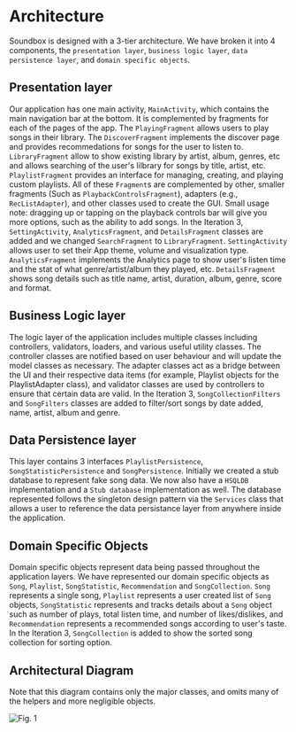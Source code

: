 # **Architecture**

Soundbox is designed with a 3-tier architecture. We have broken it into 4 components, the `presentation layer`, `business logic layer`, `data persistence layer`, and `domain specific objects`.

## Presentation layer

Our application has one main activity, `MainActivity`, which contains the main navigation bar at the bottom. It is complemented by fragments for each of the pages of the app. The `PlayingFragment`  allows users to play songs in their library. The `DiscoverFragment` implements the discover page and provides recommedations for songs for the user to listen to. `LibraryFragment` allow to show existing library by artist, album, genres, etc and allows searching of the user's lilbrary for songs by title, artist, etc. `PlaylistFragment` provides an interface for managing, creating, and playing custom playlists. All of these `Fragment`s are complemented by other, smaller fragments (Such as `PlaybackControlsFragment`), adapters (e.g., `RecListAdapter`), and other classes used to create the GUI. Small usage note: dragging up or tapping on the playback controls bar will give you more options, such as the ability to add songs.
In the Iteration 3, `SettingActivity`, `AnalyticsFragment`, and `DetailsFragment` classes are added and we changed `SearchFragment` to `LibraryFragment`. `SettingActivity` allows user to set their App theme, volume and visualization type. `AnalyticsFragment` implements the Analytics page to show user's listen time and the stat of what genre/artist/album they played, etc. `DetailsFragment` shows song details such as title name, artist, duration, album, genre, score and format.

## Business Logic layer

The logic layer of the application includes multiple classes including controllers, validators, loaders, and various useful utility classes. The controller classes are notified based on user behaviour and will update the model classes as necessary. The adapter classes act as a bridge between the UI and their respective data items (for example, Playlist objects for the PlaylistAdapter class), and validator classes are used by controllers to ensure that certain data are valid.
In the Iteration 3, `SongCollectionFilters` and `SongFilters` classes are added to filter/sort songs by date added, name, artist, album and genre.

## Data Persistence layer

This layer contains 3 interfaces `PlaylistPersistence`, `SongStatisticPersistence` and `SongPersistence`. Initially we created a stub database to represent fake song data. We now also have a `HSQLDB` implementation and a `Stub database` implementation as well. The database represented follows the singleton design pattern via the `Services` class that allows a user to reference the data persistance layer from anywhere inside the application.


## Domain Specific Objects

Domain specific objects represent data being passed throughout the application layers. We have represented our domain specific objects as `Song`, `Playlist`, `SongStatistic`, `Recommendation` and `SongCollection`.
`Song` represents a single song, `Playlist` represents a user created list of `Song` objects, `SongStatistic` represents and tracks details about a `Song` object such as number of plays, total listen time, and number of likes/dislikes, and `Recommendation` represents a recommended songs according to user's taste.
In the Iteration 3, `SongCollection` is added to show the sorted song collection for sorting option.

## Architectural Diagram

Note that this diagram contains only the major classes, and omits many of the helpers and more negligible objects.

![Fig. 1](https://code.cs.umanitoba.ca/comp3350-winter2020/my-cool-project-4/raw/master/Docs/Architecture.jpg)
